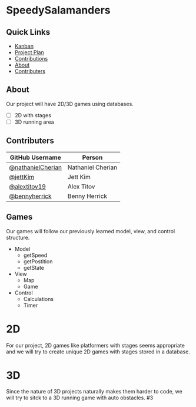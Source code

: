 # SpeedySalamanders

## Quick Links
- [Kanban](https://github.com/nathanielCherian/SpeedySalamanders/projects/1)
- [Project Plan](https://docs.google.com/document/d/1mY7egnD32HIzg7C8C9wMr7rFPewVq4cXQqh_mbIy8mc/edit?usp=sharing)
- [Contributions](https://github.com/nathanielCherian/SpeedySalamanders/graphs/contributors)
- [About](https://github.com/nathanielCherian/SpeedySalamanders#about)
- [Contributers](https://github.com/nathanielCherian/SpeedySalamanders#contributers)


## About
Our project will have 2D/3D games using databases. 
- [ ] 2D with stages
- [ ] 3D running area

## Contributers
| GitHub Username | Person |
| --- | --- |
| [@nathanielCherian](https://github.com/VihanJ) | Nathaniel Cherian |
| [@jettKim](https://github.com/JettKim) | Jett Kim |
| [@alextitov19](https://github.com/alextitov19) | Alex Titov |
| [@bennyherrick](https://github.com/bennyherrick) | Benny Herrick |

## Games
Our games will follow our previously learned model, view, and control structure. 
- Model
  - getSpeed
  - getPostition
  - getState
- View
  - Map
  - Game
- Control
  - Calculations
  - Timer
# 2D
For our project, 2D games like platformers with stages seems appropriate and we will try to create unique 2D games with stages stored in a database.
# 3D
Since the nature of 3D projects naturally makes them harder to code, we will try to sitck to a 3D running game with auto obstacles.
#3
